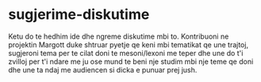 # sugjerime-diskutime
Ketu do te hedhim ide dhe ngreme diskutime mbi to. Kontribuoni ne projektin Margott duke shtruar pyetje qe keni mbi tematikat qe une trajtoj, sugjeroni tema per te cilat doni te mesoni/lexoni me teper dhe une do t'i zvilloj per t'i ndare me ju ose mund te beni nje studim mbi nje teme qe doni dhe une ta ndaj me audiencen si dicka e punuar prej jush.
